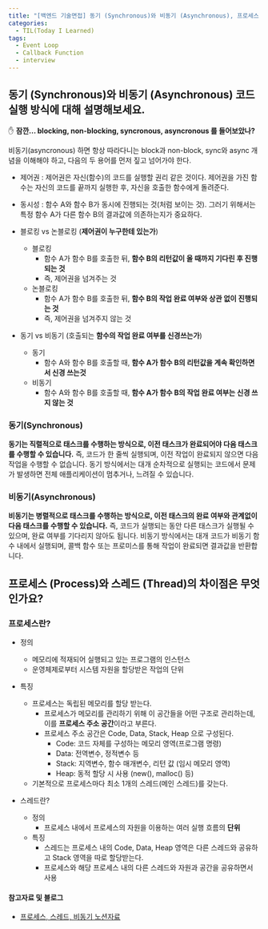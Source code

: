 ```yaml
---
title: "[백엔드 기술면접] 동기 (Synchronous)와 비동기 (Asynchronous), 프로세스 (Process)와 스레드 (Thread)"
categories:
  - TIL(Today I Learned)
tags:
  - Event Loop
  - Callback Function 
  - interview
---
```


## 동기 (Synchronous)와 비동기 (Asynchronous) 코드 실행 방식에 대해 설명해보세요.


✋ **잠깐... blocking, non-blocking, syncronous, asyncronous 를 들어보았나?**

비동기(asyncronous) 하면 항상 따라다니는 block과 non-block, sync와 async 개념을 이해해야 하고, 다음의 두 용어를 먼저 짚고 넘어가야 한다.

- 제어권 : 제어권은 자신(함수)의 코드를 실행할 권리 같은 것이다. 제어권을 가진 함수는 자신의 코드를 끝까지 실행한 후, 자신을 호출한 함수에게 돌려준다.
- 동시성 : 함수 A와 함수 B가 동시에 진행되는 것(처럼 보이는 것). 그러기 위해서는 특정 함수 A가 다른 함수 B의 결과값에 의존하는지가 중요하다.


- 블로킹 vs 논블로킹 (**제어권이 누구한테 있는가**)
    - 블로킹
        - 함수 A가 함수 B를 호출한 뒤, **함수 B의 리턴값이 올 때까지 기다린 후 진행되는 것**
        - 즉, 제어권을 넘겨주는 것
    - 논블로킹
        - 함수 A가 함수 B를 호출한 뒤, **함수 B의 작업 완료 여부와 상관 없이 진행되는 것**
        - 즉, 제어권을 넘겨주지 않는 것

- 동기 vs 비동기 (호출되는 **함수의 작업 완료 여부를 신경쓰는가**)
    - 동기
        - 함수 A와 함수 B를 호출할 때, **함수 A가 함수 B의 리턴값을 계속 확인하면서 신경 쓰는것**
    - 비동기
        - 함수 A와 함수 B를 호출할 때, **함수 A가 함수 B의 작업 완료 여부는 신경 쓰지 않는 것**

### 동기(Synchronous) 
**동기는 직렬적으로 태스크를 수행하는 방식으로, 이전 태스크가 완료되어야 다음 태스크를 수행할 수 있습니다.** 즉, 코드가 한 줄씩 실행되며, 이전 작업이 완료되지 않으면 다음 작업을 수행할 수 없습니다. 동기 방식에서는 대개 순차적으로 실행되는 코드에서 문제가 발생하면 전체 애플리케이션이 멈추거나, 느려질 수 있습니다.

### 비동기(Asynchronous)
**비동기는 병렬적으로 태스크를 수행하는 방식으로, 이전 태스크의 완료 여부와 관계없이 다음 태스크를 수행할 수 있습니다.** 즉, 코드가 실행되는 동안 다른 태스크가 실행될 수 있으며, 완료 여부를 기다리지 않아도 됩니다. 비동기 방식에서는 대개 코드가 비동기 함수 내에서 실행되며, 콜백 함수 또는 프로미스를 통해 작업이 완료되면 결과값을 반환합니다.

## 프로세스 (Process)와 스레드 (Thread)의 차이점은 무엇인가요?
### 프로세스란? 
- 정의
    - 메모리에 적재되어 실행되고 있는 프로그램의 인스턴스
    - 운영체제로부터 시스템 자원을 할당받은 작업의 단위
- 특징
    - 프로세스는 독립된 메모리를 할당 받는다.
        - 프로세스가 메모리를 관리하기 위해 이 공간들을 어떤 구조로 관리하는데, 이를 **프로세스 주소 공간**이라고 부른다.
        - 프로세스 주소 공간은 Code, Data, Stack, Heap 으로 구성된다.
            - Code: 코드 자체를 구성하는 메모리 영역(프로그램 명령)
            - Data: 전역변수, 정적변수 등
            - Stack: 지역변수, 함수 매개변수, 리턴 값 (임시 메모리 영역)
            - Heap: 동적 할당 시 사용 (new(), malloc() 등)
    - 기본적으로 프로세스마다 최소 1개의 스레드(메인 스레드)를 갖는다.

- 스레드란?
    - 정의
        - 프로세스 내에서 프로세스의 자원을 이용하는 여러 실행 흐름의 **단위**
    - 특징
        - 스레드는 프로세스 내의 Code, Data, Heap 영역은 다른 스레드와 공유하고 Stack 영역을 따로 할당받는다.
        - 프로세스와 해당 프로세스 내의 다른 스레드와 자원과 공간을 공유하면서 사용


    
#### 참고자료 및 블로그 
- [프로세스, 스레드, 비동기 노션자료](https://teamsparta.notion.site/adea78f8538745f3b907b10904a261d6)